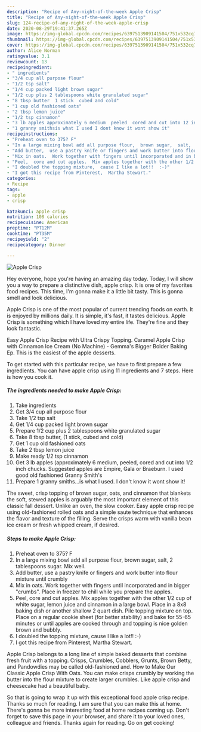```yaml
---
description: "Recipe of Any-night-of-the-week Apple Crisp"
title: "Recipe of Any-night-of-the-week Apple Crisp"
slug: 124-recipe-of-any-night-of-the-week-apple-crisp
date: 2020-08-29T19:41:37.265Z
image: https://img-global.cpcdn.com/recipes/6397513909141504/751x532cq70/apple-crisp-recipe-main-photo.jpg
thumbnail: https://img-global.cpcdn.com/recipes/6397513909141504/751x532cq70/apple-crisp-recipe-main-photo.jpg
cover: https://img-global.cpcdn.com/recipes/6397513909141504/751x532cq70/apple-crisp-recipe-main-photo.jpg
author: Alice Norman
ratingvalue: 3.1
reviewcount: 13
recipeingredient:
- " ingredients"
- "3/4 cup all purpose flour"
- "1/2 tsp salt"
- "1/4 cup packed light brown sugar"
- "1/2 cup plus 2 tablespoons white granulated sugar"
- "8 tbsp butter  1 stick  cubed and cold"
- "1 cup old fashioned oats"
- "2 tbsp lemon juice"
- "1/2 tsp cinnamon"
- "3 lb apples approximately 6 medium  peeled  cored and cut into 12 inch chucks Suggested apples are Empire  Gala or Braeburn  I used good old fashioned Granny Smiths"
- "1 granny smithsis what I used I dont know it wont show it"
recipeinstructions:
- "Preheat oven to 375? F"
- "In a large mixing bowl add all purpose flour,  brown sugar,  salt,  2 tablespoons sugar. Mix well."
- "Add butter,  use a pastry knife or fingers and work butter into flour mixture until crumbly"
- "Mix in oats.  Work together with fingers until incorporated and in bigger &#34;crumbs&#34;.  Place in freezer to chill while you prepare the apples."
- "Peel,  core and cut apples.  Mix apples together with the other 1/2 cup of white sugar,  lemon juice and cinnamon in a large bowl.  Place in a 8x8 baking dish or another shallow 2 quart dish.  Pile topping mixture on top. Place on a regular cookie sheet (for better stability) and bake for 55-65 minutes or until apples are cooked through and topping is nice golden brown and bubbly."
- "I doubled the topping mixture,  cause I like a lot!!  :-)"
- "I got this recipe from Pinterest,  Martha Stewart."
categories:
- Recipe
tags:
- apple
- crisp

katakunci: apple crisp 
nutrition: 108 calories
recipecuisine: American
preptime: "PT12M"
cooktime: "PT35M"
recipeyield: "2"
recipecategory: Dinner

---
```



![Apple Crisp](https://img-global.cpcdn.com/recipes/6397513909141504/751x532cq70/apple-crisp-recipe-main-photo.jpg)

Hey everyone, hope you're having an amazing day today. Today, I will show you a way to prepare a distinctive dish, apple crisp. It is one of my favorites food recipes. This time, I'm gonna make it a little bit tasty. This is gonna smell and look delicious.

Apple Crisp is one of the most popular of current trending foods on earth. It is enjoyed by millions daily. It is simple, it's fast, it tastes delicious. Apple Crisp is something which I have loved my entire life. They're fine and they look fantastic.

Easy Apple Crisp Recipe with Ultra Crispy Topping. Caramel Apple Crisp with Cinnamon Ice Cream (No Machine) - Gemma&#39;s Bigger Bolder Baking Ep. This is the easiest of the apple desserts.


To get started with this particular recipe, we have to first prepare a few ingredients. You can have apple crisp using 11 ingredients and 7 steps. Here is how you cook it.

##### The ingredients needed to make Apple Crisp:

1. Take  ingredients
1. Get 3/4 cup all purpose flour
1. Take 1/2 tsp salt
1. Get 1/4 cup packed light brown sugar
1. Prepare 1/2 cup plus 2 tablespoons white granulated sugar
1. Take 8 tbsp butter,  (1 stick,  cubed and cold)
1. Get 1 cup old fashioned oats
1. Take 2 tbsp lemon juice
1. Make ready 1/2 tsp cinnamon
1. Get 3 lb apples (approximately 6 medium,  peeled,  cored and cut into 1/2 inch chucks. Suggested apples are Empire,  Gala or Braeburn.  I used good old fashioned Granny Smith&#39;s
1. Prepare 1 granny smiths...is what I used. I don&#39;t know it wont show it!


The sweet, crisp topping of brown sugar, oats, and cinnamon that blankets the soft, stewed apples is arguably the most important element of this classic fall dessert. Unlike an oven, the slow cooker. Easy apple crisp recipe using old-fashioned rolled oats and a simple saute technique that enhances the flavor and texture of the filling. Serve the crisps warm with vanilla bean ice cream or fresh whipped cream, if desired. 

##### Steps to make Apple Crisp:

1. Preheat oven to 375? F
1. In a large mixing bowl add all purpose flour,  brown sugar,  salt,  2 tablespoons sugar. Mix well.
1. Add butter,  use a pastry knife or fingers and work butter into flour mixture until crumbly
1. Mix in oats.  Work together with fingers until incorporated and in bigger &#34;crumbs&#34;.  Place in freezer to chill while you prepare the apples.
1. Peel,  core and cut apples.  Mix apples together with the other 1/2 cup of white sugar,  lemon juice and cinnamon in a large bowl.  Place in a 8x8 baking dish or another shallow 2 quart dish.  Pile topping mixture on top. Place on a regular cookie sheet (for better stability) and bake for 55-65 minutes or until apples are cooked through and topping is nice golden brown and bubbly.
1. I doubled the topping mixture,  cause I like a lot!!  :-)
1. I got this recipe from Pinterest,  Martha Stewart.


Apple Crisp belongs to a long line of simple baked desserts that combine fresh fruit with a topping. Crisps, Crumbles, Cobblers, Grunts, Brown Betty, and Pandowdies may be called old-fashioned and. How to Make Our Classic Apple Crisp With Oats. You can make crisps crumbly by working the butter into the flour mixture to create larger crumbles. Like apple crisp and cheesecake had a beautiful baby. 

So that is going to wrap it up with this exceptional food apple crisp recipe. Thanks so much for reading. I am sure that you can make this at home. There's gonna be more interesting food at home recipes coming up. Don't forget to save this page in your browser, and share it to your loved ones, colleague and friends. Thanks again for reading. Go on get cooking!
